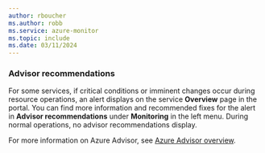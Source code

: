 ```yaml
---
author: rboucher
ms.author: robb
ms.service: azure-monitor
ms.topic: include
ms.date: 03/11/2024
---
```


### Advisor recommendations

For some services, if critical conditions or imminent changes occur during resource operations, an alert displays on the service **Overview** page in the portal. You can find more information and recommended fixes for the alert in **Advisor recommendations** under **Monitoring** in the left menu. During normal operations, no advisor recommendations display.

For more information on Azure Advisor, see [Azure Advisor overview](/azure/advisor/advisor-overview).
